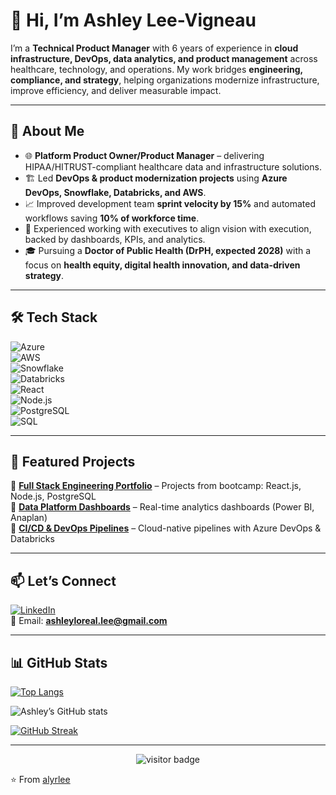 # 👋 Hi, I’m Ashley Lee-Vigneau  

I’m a **Technical Product Manager** with 6 years of experience in **cloud infrastructure, DevOps, data analytics, and product management** across healthcare, technology, and operations. My work bridges **engineering, compliance, and strategy**, helping organizations modernize infrastructure, improve efficiency, and deliver measurable impact.  

---

## 🚀 About Me  
- 🌐 **Platform Product Owner/Product Manager** – delivering HIPAA/HITRUST-compliant healthcare data and infrastructure solutions.  
- 🏗️ Led **DevOps & product modernization projects** using **Azure DevOps, Snowflake, Databricks, and AWS**.  
- 📈 Improved development team **sprint velocity by 15%** and automated workflows saving **10% of workforce time**.  
- 🤝 Experienced working with executives to align vision with execution, backed by dashboards, KPIs, and analytics.  
- 🎓 Pursuing a **Doctor of Public Health (DrPH, expected 2028)** with a focus on **health equity, digital health innovation, and data-driven strategy**.  

---

## 🛠️ Tech Stack  
![Azure](https://img.shields.io/badge/Azure-0078D4?logo=microsoftazure&logoColor=white)  
![AWS](https://img.shields.io/badge/AWS-232F3E?logo=amazonaws&logoColor=white)  
![Snowflake](https://img.shields.io/badge/Snowflake-29B5E8?logo=snowflake&logoColor=white)  
![Databricks](https://img.shields.io/badge/Databricks-FF3621?logo=databricks&logoColor=white)  
![React](https://img.shields.io/badge/React-61DAFB?logo=react&logoColor=black)  
![Node.js](https://img.shields.io/badge/Node.js-339933?logo=node.js&logoColor=white)  
![PostgreSQL](https://img.shields.io/badge/PostgreSQL-336791?logo=postgresql&logoColor=white)  
![SQL](https://img.shields.io/badge/SQL-4479A1?logo=postgresql&logoColor=white)  

---

## 📌 Featured Projects  
🔹 [**Full Stack Engineering Portfolio**](#) – Projects from bootcamp: React.js, Node.js, PostgreSQL  
🔹 [**Data Platform Dashboards**](#) – Real-time analytics dashboards (Power BI, Anaplan)  
🔹 [**CI/CD & DevOps Pipelines**](#) – Cloud-native pipelines with Azure DevOps & Databricks  

---

## 📫 Let’s Connect  
[![LinkedIn](https://img.shields.io/badge/LinkedIn-0A66C2?logo=linkedin&logoColor=white)](https://www.linkedin.com/in/ashley-lee-vigneau/)  
📧 Email: **ashleyloreal.lee@gmail.com**  

---

## 📊 GitHub Stats  
[![Top Langs](https://github-readme-stats.vercel.app/api/top-langs/?username=alyrlee&layout=compact)](https://github.com/anuraghazra/github-readme-stats)  

![Ashley’s GitHub stats](https://github-readme-stats.vercel.app/api?username=alyrlee&show_icons=true&theme=dark)  

[![GitHub Streak](https://github-readme-streak-stats.herokuapp.com/?user=alyrlee)](https://git.io/streak-stats)  

---

<p align="center">
  <img src="https://visitor-badge.laobi.icu/badge?page_id=alyrlee" alt="visitor badge"/>
</p>

⭐️ From [alyrlee](https://github.com/alyrlee)  
